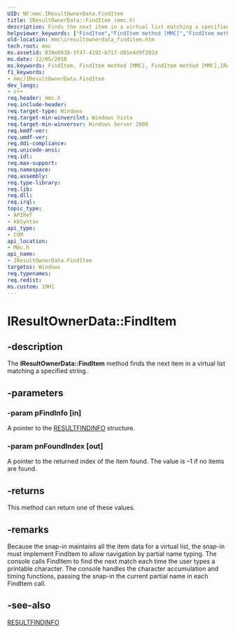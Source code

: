 ```yaml
---
UID: NF:mmc.IResultOwnerData.FindItem
title: IResultOwnerData::FindItem (mmc.h)
description: Finds the next item in a virtual list matching a specified string.
helpviewer_keywords: ["FindItem","FindItem method [MMC]","FindItem method [MMC]","IResultOwnerData interface","IResultOwnerData interface [MMC]","FindItem method","IResultOwnerData.FindItem","IResultOwnerData::FindItem","_slate_iresultownerdata_finditem","mmc.iresultownerdata_finditem","mmc/IResultOwnerData::FindItem"]
old-location: mmc\iresultownerdata_finditem.htm
tech.root: mmc
ms.assetid: 839e6038-3f47-4192-b717-d81e4d9f202d
ms.date: 12/05/2018
ms.keywords: FindItem, FindItem method [MMC], FindItem method [MMC],IResultOwnerData interface, IResultOwnerData interface [MMC],FindItem method, IResultOwnerData.FindItem, IResultOwnerData::FindItem, _slate_iresultownerdata_finditem, mmc.iresultownerdata_finditem, mmc/IResultOwnerData::FindItem
f1_keywords:
- mmc/IResultOwnerData.FindItem
dev_langs:
- c++
req.header: mmc.h
req.include-header: 
req.target-type: Windows
req.target-min-winverclnt: Windows Vista
req.target-min-winversvr: Windows Server 2008
req.kmdf-ver: 
req.umdf-ver: 
req.ddi-compliance: 
req.unicode-ansi: 
req.idl: 
req.max-support: 
req.namespace: 
req.assembly: 
req.type-library: 
req.lib: 
req.dll: 
req.irql: 
topic_type:
- APIRef
- kbSyntax
api_type:
- COM
api_location:
- Mmc.h
api_name:
- IResultOwnerData.FindItem
targetos: Windows
req.typenames: 
req.redist: 
ms.custom: 19H1
---
```


# IResultOwnerData::FindItem


## -description


The <b>IResultOwnerData::FindItem</b> method finds the next item in a virtual list matching a specified string.


## -parameters




### -param pFindInfo [in]

A pointer to the 
<a href="https://docs.microsoft.com/windows/desktop/api/mmc/ns-mmc-resultfindinfo">RESULTFINDINFO</a> structure.


### -param pnFoundIndex [out]

A pointer to the returned index of the item found. The value is –1 if no items are found.


## -returns



This method can return one of these values.




## -remarks



Because the snap-in maintains all the item data for a virtual list, the snap-in must implement 
FindItem to allow navigation by partial name typing. The console calls 
FindItem to find the next match each time the user types a printable character. The console handles the character accumulation and timing functions, passing the snap-in the current partial name in each 
FindItem call.




## -see-also




<a href="https://docs.microsoft.com/windows/desktop/api/mmc/ns-mmc-resultfindinfo">RESULTFINDINFO</a>
 

 

